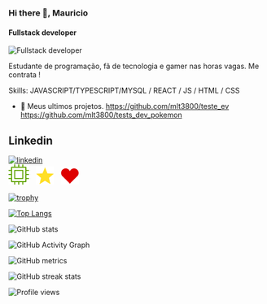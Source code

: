 ### Hi there 👋, Mauricio
#### Fullstack developer
![Fullstack developer](https://arturssmirnovs.github.io/github-profile-readme-generator/images/banner.png)

Estudante de programação, fã de tecnologia e gamer nas horas vagas.
Me contrata !

Skills: JAVASCRIPT/TYPESCRIPT/MYSQL / REACT / JS / HTML / CSS

- 🔭 Meus ultimos projetos. 
https://github.com/mlt3800/teste_ev
https://github.com/mlt3800/tests_dev_pokemon

## Linkedin

[<img src='https://cdn.jsdelivr.net/npm/simple-icons@3.0.1/icons/linkedin.svg' alt='linkedin' height='40'>](https://www.linkedin.com/in/https://www.linkedin.com/in/mauricio-luiz-mlt//)  
<a href='https://docs.github.com/en/developers'><img src='https://raw.githubusercontent.com/acervenky/animated-github-badges/master/assets/devbadge.gif' width='40' height='40'></a> <a href='https://stars.github.com/'><img src='https://raw.githubusercontent.com/acervenky/animated-github-badges/master/assets/starbadge.gif' width='35' height='35'></a> <a href='https://docs.github.com/en/github/supporting-the-open-source-community-with-github-sponsors'><img src='https://raw.githubusercontent.com/acervenky/animated-github-badges/master/assets/sponsorbadge.gif' width='35' height='35'></a> 

[![trophy](https://github-profile-trophy.vercel.app/?username=https://github.com/mlt3800/mlt3800)](https://github.com/ryo-ma/github-profile-trophy)

[![Top Langs](https://github-readme-stats.vercel.app/api/top-langs/?username=https://github.com/mlt3800/mlt3800)](https://github.com/anuraghazra/github-readme-stats)

![GitHub stats](https://github-readme-stats.vercel.app/api?username=https://github.com/mlt3800/mlt3800&show_icons=true&count_private=true)  

![GitHub Activity Graph](https://activity-graph.herokuapp.com/graph?username=https://github.com/mlt3800/mlt3800)  

![GitHub metrics](https://metrics.lecoq.io/https://github.com/mlt3800/mlt3800)  

![GitHub streak stats](https://streak-stats.demolab.com/?user=https://github.com/mlt3800/mlt3800)  

![Profile views](https://gpvc.arturio.dev/https://github.com/mlt3800/mlt3800)  


